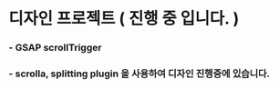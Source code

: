# 디자인 프로젝트 ( 진행 중 입니다. )

### - GSAP scrollTrigger
### - scrolla, splitting plugin 을 사용하여 디자인 진행중에 있습니다.
